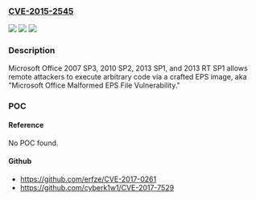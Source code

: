 ### [CVE-2015-2545](https://cve.mitre.org/cgi-bin/cvename.cgi?name=CVE-2015-2545)
![](https://img.shields.io/static/v1?label=Product&message=n%2Fa&color=blue)
![](https://img.shields.io/static/v1?label=Version&message=n%2Fa&color=blue)
![](https://img.shields.io/static/v1?label=Vulnerability&message=n%2Fa&color=brighgreen)

### Description

Microsoft Office 2007 SP3, 2010 SP2, 2013 SP1, and 2013 RT SP1 allows remote attackers to execute arbitrary code via a crafted EPS image, aka "Microsoft Office Malformed EPS File Vulnerability."

### POC

#### Reference
No POC found.

#### Github
- https://github.com/erfze/CVE-2017-0261
- https://github.com/cyberk1w1/CVE-2017-7529

